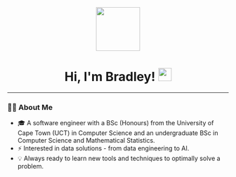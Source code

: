 <div id="header" align="center">
  <img src="https://media.giphy.com/media/YbssPMDvYT0fdaHTZY/giphy.gif" width="100"/>

  <h1>
    Hi, I'm Bradley!
    <img src="https://media.giphy.com/media/hvRJCLFzcasrR4ia7z/giphy.gif" width="30px"/>
  </h1>
</div>

---

### 🧑‍💻 About Me
- 🎓 A software engineer with a BSc (Honours) from the University of Cape Town (UCT) in Computer Science and an undergraduate BSc in Computer Science and Mathematical Statistics. 
- ⚡ Interested in data solutions - from data engineering to AI. 
- 💡 Always ready to learn new tools and techniques to optimally solve a problem.
